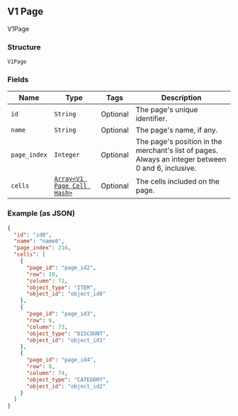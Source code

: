 ## V1 Page

V1Page

### Structure

`V1Page`

### Fields

| Name | Type | Tags | Description |
|  --- | --- | --- | --- |
| `id` | `String` | Optional | The page's unique identifier. |
| `name` | `String` | Optional | The page's name, if any. |
| `page_index` | `Integer` | Optional | The page's position in the merchant's list of pages. Always an integer between 0 and 6, inclusive. |
| `cells` | [`Array<V1 Page Cell Hash>`](/doc/models/v1-page-cell.md) | Optional | The cells included on the page. |

### Example (as JSON)

```json
{
  "id": "id0",
  "name": "name0",
  "page_index": 216,
  "cells": [
    {
      "page_id": "page_id2",
      "row": 10,
      "column": 72,
      "object_type": "ITEM",
      "object_id": "object_id0"
    },
    {
      "page_id": "page_id3",
      "row": 9,
      "column": 73,
      "object_type": "DISCOUNT",
      "object_id": "object_id1"
    },
    {
      "page_id": "page_id4",
      "row": 8,
      "column": 74,
      "object_type": "CATEGORY",
      "object_id": "object_id2"
    }
  ]
}
```

